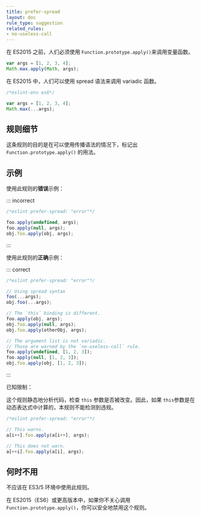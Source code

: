 ```yaml
---
title: prefer-spread
layout: doc
rule_type: suggestion
related_rules:
- no-useless-call
---
```


在 ES2015 之前，人们必须使用 `Function.prototype.apply()`来调用变量函数。

```js
var args = [1, 2, 3, 4];
Math.max.apply(Math, args);
```

在 ES2015 中，人们可以使用 spread 语法来调用 variadic 函数。

```js
/*eslint-env es6*/

var args = [1, 2, 3, 4];
Math.max(...args);
```

## 规则细节

这条规则的目的是在可以使用传播语法的情况下，标记出`Function.prototype.apply()` 的用法。

## 示例

使用此规则的**错误**示例：

::: incorrect

```js
/*eslint prefer-spread: "error"*/

foo.apply(undefined, args);
foo.apply(null, args);
obj.foo.apply(obj, args);
```

:::

使用此规则的**正确**示例：

::: correct

```js
/*eslint prefer-spread: "error"*/

// Using spread syntax
foo(...args);
obj.foo(...args);

// The `this` binding is different.
foo.apply(obj, args);
obj.foo.apply(null, args);
obj.foo.apply(otherObj, args);

// The argument list is not variadic.
// Those are warned by the `no-useless-call` rule.
foo.apply(undefined, [1, 2, 3]);
foo.apply(null, [1, 2, 3]);
obj.foo.apply(obj, [1, 2, 3]);
```

:::

已知限制：

这个规则静态地分析代码，检查 `this` 参数是否被改变。因此，如果 `this`参数是在动态表达式中计算的，本规则不能检测到违规。

```js
/*eslint prefer-spread: "error"*/

// This warns.
a[i++].foo.apply(a[i++], args);

// This does not warn.
a[++i].foo.apply(a[i], args);
```

## 何时不用

不应该在 ES3/5 环境中使用此规则。

在 ES2015（ES6）或更高版本中，如果你不关心调用 `Function.prototype.apply()`，你可以安全地禁用这个规则。
